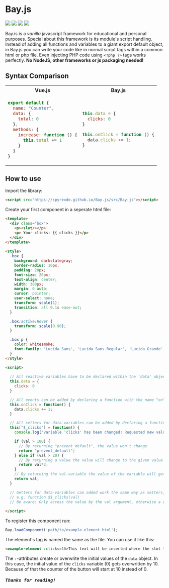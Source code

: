 # Bay.js
![](https://img.shields.io/badge/HTML-red?style=for-the-badge&logo=html5&logoColor=white) ![](https://img.shields.io/badge/CSS-blue?&style=for-the-badge&logo=css3&logoColor=white) ![](https://img.shields.io/badge/Vanilla&nbsp;JavaScript-323330?style=for-the-badge&logo=javascript&logoColor=F7DF1E) ![](https://img.shields.io/badge/php&nbsp;compatible-%23777BB4.svg?style=for-the-badge&logo=php&logoColor=white)

Bay.is is a *vanilla* javascript framework for educational and personal purposes.
Special about this framework is its module's script handling. Instead of adding all functions and variables to a giant export default object, in Bay.js you can write your code like in normal script tags within a common html or php file. Even injecting PHP code using `<?php ?>` tags works perfectly. **No NodeJS, other frameworks or js packaging needed!**

## Syntax Comparison
<table align="center">
  <tr>
    <th>Vue.js</th>
    <th>Bay.js</th>
  </tr>
  <tr>
    <td>

```js
export default {
  name: "Counter",
  data: {
    total: 0
  },
  methods: {
    increase: function () {
      this.total += 1
    }
  }
}
```

</td>

<td>

```js
this.data = {
  clicks: 0
}

this.onClick = function () {
  data.clicks += 1;
}
```

</td>
  </tr>
</table>

## How to use

Import the library:
```html
<script src="https://spyrexde.github.io/Bay.js/src/Bay.js"></script>
```

Create your first component in a seperate html file:
```html
<template>
  <div class="box">
    <p><slot/></p>
    <p> Your clicks: {{ clicks }}</p>
  </div>
</template>
  
<style>
  .box {
    background: darkslategray;
    border-radius: 10px;
    padding: 20px;
    font-size: 20px;
    text-align: center;
    width: 300px;
    margin: 0 auto;
    cursor: pointer;
    user-select: none;
    transform: scale(1);
    transition: all 0.1s ease-out;
  }

  .box:active:hover {
    transform: scale(0.98);
  }

  .box p {
    color: whitesmoke;
    font-family: 'Lucida Sans', 'Lucida Sans Regular', 'Lucida Grande', 'Lucida Sans Unicode', Geneva, Verdana, sans-serif;
  }
</style>

<script>
  
  // All reactive variables have to be declared within the 'data' object
  this.data = {
    clicks: 0
  }

  // All events can be added by declaring a function with the name "on" + event name (case-insensitive)
  this.onClick = function() {
    data.clicks += 1;
  }

  // All setters for data-variables can be added by declaring a function with the name "$_" + variable name (case-sensitive)
  this["$_clicks"] = function() {
    console.log("Variable 'clicks' has been changed! Requested new value: " + val)

    if (val > 100) {
      // By returning "prevent_default", the value won't change
      return "prevent_default";
    } else if (val > 20) {
      // By returning a value the value will change to the given value
      return val*2;             
    }
    // By returning the val-variable the value of the variable will get updated to the new value
    return val;
  }

  // Getters for data-variables can added work the same way as setters, but use a different function naming: "$$_" + variable name (case-sensitive)
  // e.g. function $$_clicks(val)
  // Be aware: Only access the value by the val argument, otherwise a endless loop will be created.
  
</script>
```
To register this component run:
```js
Bay.loadComponent('path/to/example-element.html');
```

The element's tag is named the same as the file. You can use it like this:
```html
<example-element :clicks=10>This text will be inserted where the slot tag in the template was placed.</example-element>
```
The `:`-attributes create or overwrite the initial values of the `data` object. In this case, the initial value of the `clicks` variable (0) gets overwritten by 10. Because of that the counter of the button will start at 10 instead of 0.

<h5><samp>Thanks for reading!</samp></h5>
